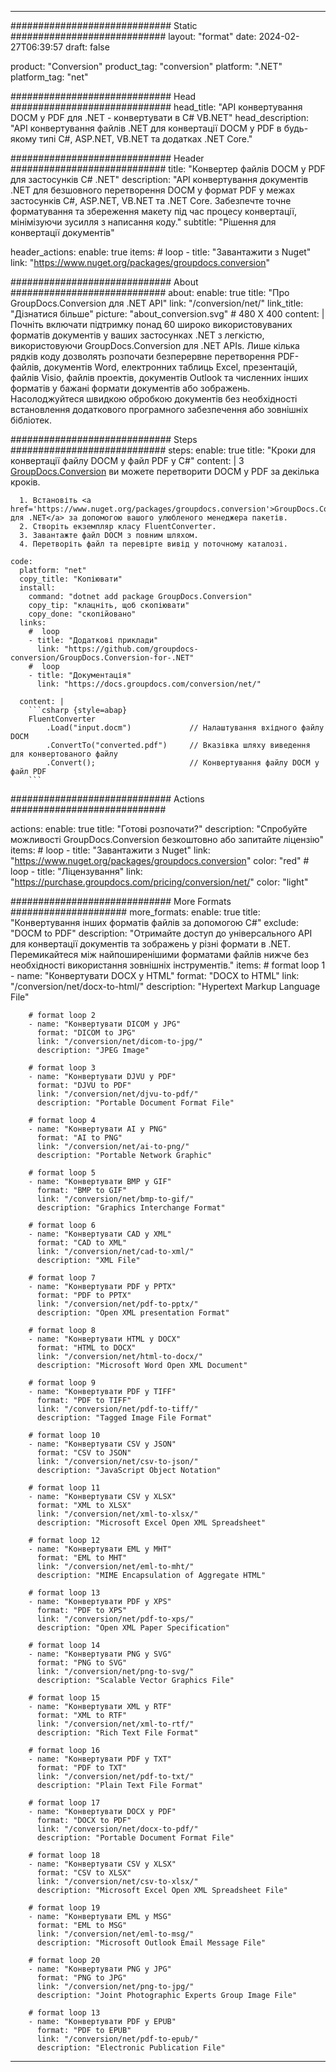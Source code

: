  
---
############################# Static ############################
layout: "format"
date: 2024-02-27T06:39:57
draft: false

product: "Conversion"
product_tag: "conversion"
platform: ".NET"
platform_tag: "net"

############################# Head #############################
head_title: "API конвертування DOCM у PDF для .NET - конвертувати в C# VB.NET"
head_description: "API конвертування файлів .NET для конвертації DOCM у PDF в будь-якому типі C#, ASP.NET, VB.NET та додатках .NET Core."

############################# Header ############################
title: "Конвертер файлів DOCM у PDF для застосунків C# .NET" 
description: "API конвертування документів .NET для безшовного перетворення DOCM у формат PDF у межах застосунків C#, ASP.NET, VB.NET та .NET Core. Забезпечте точне форматування та збереження макету під час процесу конвертації, мінімізуючи зусилля з написання коду." 
subtitle: "Рішення для конвертації документів" 

header_actions:
  enable: true
  items:
    #  loop
    - title: "Завантажити з Nuget"
      link: "https://www.nuget.org/packages/groupdocs.conversion"


############################# About ############################
about:
    enable: true
    title: "Про GroupDocs.Conversion для .NET API"
    link: "/conversion/net/"
    link_title: "Дізнатися більше"
    picture: "about_conversion.svg" # 480 X 400
    content: |
      Почніть включати підтримку понад 60 широко використовуваних форматів документів у ваших застосунках .NET з легкістю, використовуючи GroupDocs.Conversion для .NET APIs. Лише кілька рядків коду дозволять розпочати безперервне перетворення PDF-файлів, документів Word, електронних таблиць Excel, презентацій, файлів Visio, файлів проектів, документів Outlook та численних інших форматів у бажані формати документів або зображень. Насолоджуйтеся швидкою обробкою документів без необхідності встановлення додаткового програмного забезпечення або зовнішніх бібліотек.


############################# Steps ############################
steps:
    enable: true
    title: "Кроки для конвертації файлу DOCM у файл PDF у C#" 
    content: |
      З <a href='https://products.groupdocs.com/conversion/net/'>GroupDocs.Conversion</a> ви можете перетворити DOCM у PDF за декілька кроків.
      
      1. Встановіть <a href='https://www.nuget.org/packages/groupdocs.conversion'>GroupDocs.Conversion для .NET</a> за допомогою вашого улюбленого менеджера пакетів. 
      2. Створіть екземпляр класу FluentConverter.  
      3. Завантажте файл DOCM з повним шляхом. 
      4. Перетворіть файл та перевірте вивід у поточному каталозі. 
   
    code:
      platform: "net"
      copy_title: "Копіювати"
      install:
        command: "dotnet add package GroupDocs.Conversion"
        copy_tip: "клацніть, щоб скопіювати"
        copy_done: "скопійовано"
      links:
        #  loop
        - title: "Додаткові приклади"
          link: "https://github.com/groupdocs-conversion/GroupDocs.Conversion-for-.NET"
        #  loop
        - title: "Документація"
          link: "https://docs.groupdocs.com/conversion/net/"
          
      content: |
        ```csharp {style=abap}
        FluentConverter
            .Load("input.docm")             // Налаштування вхідного файлу DOCM
            .ConvertTo("converted.pdf")     // Вказівка шляху виведення для конвертованого файлу
            .Convert();                     // Конвертування файлу DOCM у файл PDF        
        ```            

############################# Actions ############################

actions:
  enable: true
  title: "Готові розпочати?"
  description: "Спробуйте можливості GroupDocs.Conversion безкоштовно або запитайте ліцензію"
  items:
    #  loop
    - title: "Завантажити з Nuget"
      link: "https://www.nuget.org/packages/groupdocs.conversion"
      color: "red"
        #  loop
    - title: "Ліцензування"
      link: "https://purchase.groupdocs.com/pricing/conversion/net/"
      color: "light"


############################# More Formats #####################
more_formats:
    enable: true
    title: "Конвертування інших форматів файлів за допомогою C#"
    exclude: "DOCM to PDF"
    description: "Отримайте доступ до універсального API для конвертації документів та зображень у різні формати в .NET. Перемикайтеся між найпоширенішими форматами файлів нижче без необхідності використання зовнішніх інструментів."
    items: 
        # format loop 1
        - name: "Конвертувати DOCX у HTML"
          format: "DOCX to HTML"
          link: "/conversion/net/docx-to-html/"
          description: "Hypertext Markup Language File" 

        # format loop 2
        - name: "Конвертувати DICOM у JPG" 
          format: "DICOM to JPG"
          link: "/conversion/net/dicom-to-jpg/"
          description: "JPEG Image" 

        # format loop 3
        - name: "Конвертувати DJVU у PDF"
          format: "DJVU to PDF"
          link: "/conversion/net/djvu-to-pdf/"
          description: "Portable Document Format File" 

        # format loop 4
        - name: "Конвертувати AI у PNG"
          format: "AI to PNG"
          link: "/conversion/net/ai-to-png/"
          description: "Portable Network Graphic" 

        # format loop 5
        - name: "Конвертувати BMP у GIF"
          format: "BMP to GIF"
          link: "/conversion/net/bmp-to-gif/"
          description: "Graphics Interchange Format"

        # format loop 6
        - name: "Конвертувати CAD у XML"
          format: "CAD to XML"
          link: "/conversion/net/cad-to-xml/"
          description: "XML File"

        # format loop 7
        - name: "Конвертувати PDF у PPTX"
          format: "PDF to PPTX"
          link: "/conversion/net/pdf-to-pptx/"
          description: "Open XML presentation Format"

        # format loop 8
        - name: "Конвертувати HTML у DOCX"
          format: "HTML to DOCX"
          link: "/conversion/net/html-to-docx/"
          description: "Microsoft Word Open XML Document"

        # format loop 9
        - name: "Конвертувати PDF у TIFF"
          format: "PDF to TIFF"
          link: "/conversion/net/pdf-to-tiff/"
          description: "Tagged Image File Format" 

        # format loop 10
        - name: "Конвертувати CSV у JSON" 
          format: "CSV to JSON"
          link: "/conversion/net/csv-to-json/"
          description: "JavaScript Object Notation" 

        # format loop 11
        - name: "Конвертувати CSV у XLSX" 
          format: "XML to XLSX"
          link: "/conversion/net/xml-to-xlsx/"
          description: "Microsoft Excel Open XML Spreadsheet"  
          
        # format loop 12
        - name: "Конвертувати EML у MHT"
          format: "EML to MHT"
          link: "/conversion/net/eml-to-mht/"
          description: "MIME Encapsulation of Aggregate HTML"  
              
        # format loop 13
        - name: "Конвертувати PDF у XPS"
          format: "PDF to XPS"
          link: "/conversion/net/pdf-to-xps/"
          description: "Open XML Paper Specification" 
          
        # format loop 14
        - name: "Конвертувати PNG у SVG"
          format: "PNG to SVG"
          link: "/conversion/net/png-to-svg/"
          description: "Scalable Vector Graphics File" 
          
        # format loop 15
        - name: "Конвертувати XML у RTF"
          format: "XML to RTF"
          link: "/conversion/net/xml-to-rtf/"
          description: "Rich Text File Format"
          
        # format loop 16
        - name: "Конвертувати PDF у TXT"
          format: "PDF to TXT"
          link: "/conversion/net/pdf-to-txt/"
          description: "Plain Text File Format"              
        
        # format loop 17
        - name: "Конвертувати DOCX у PDF"
          format: "DOCX to PDF"
          link: "/conversion/net/docx-to-pdf/"
          description: "Portable Document Format File"
 
        # format loop 18
        - name: "Конвертувати CSV у XLSX"
          format: "CSV to XLSX"
          link: "/conversion/net/csv-to-xlsx/"
          description: "Microsoft Excel Open XML Spreadsheet File"
 
        # format loop 19
        - name: "Конвертувати EML у MSG"
          format: "EML to MSG"
          link: "/conversion/net/eml-to-msg/"
          description: "Microsoft Outlook Email Message File"

        # format loop 20
        - name: "Конвертувати PNG у JPG"
          format: "PNG to JPG"
          link: "/conversion/net/png-to-jpg/"
          description: "Joint Photographic Experts Group Image File"

        # format loop 13
        - name: "Конвертувати PDF у EPUB"
          format: "PDF to EPUB"
          link: "/conversion/net/pdf-to-epub/"
          description: "Electronic Publication File"

---
